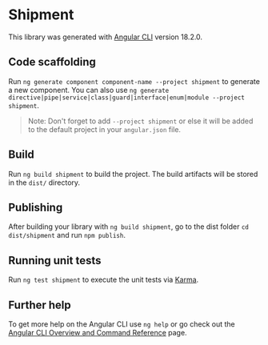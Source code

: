 # Shipment

This library was generated with [Angular CLI](https://github.com/angular/angular-cli) version 18.2.0.

## Code scaffolding

Run `ng generate component component-name --project shipment` to generate a new component. You can also use `ng generate directive|pipe|service|class|guard|interface|enum|module --project shipment`.

> Note: Don't forget to add `--project shipment` or else it will be added to the default project in your `angular.json` file.

## Build

Run `ng build shipment` to build the project. The build artifacts will be stored in the `dist/` directory.

## Publishing

After building your library with `ng build shipment`, go to the dist folder `cd dist/shipment` and run `npm publish`.

## Running unit tests

Run `ng test shipment` to execute the unit tests via [Karma](https://karma-runner.github.io).

## Further help

To get more help on the Angular CLI use `ng help` or go check out the [Angular CLI Overview and Command Reference](https://angular.dev/tools/cli) page.

